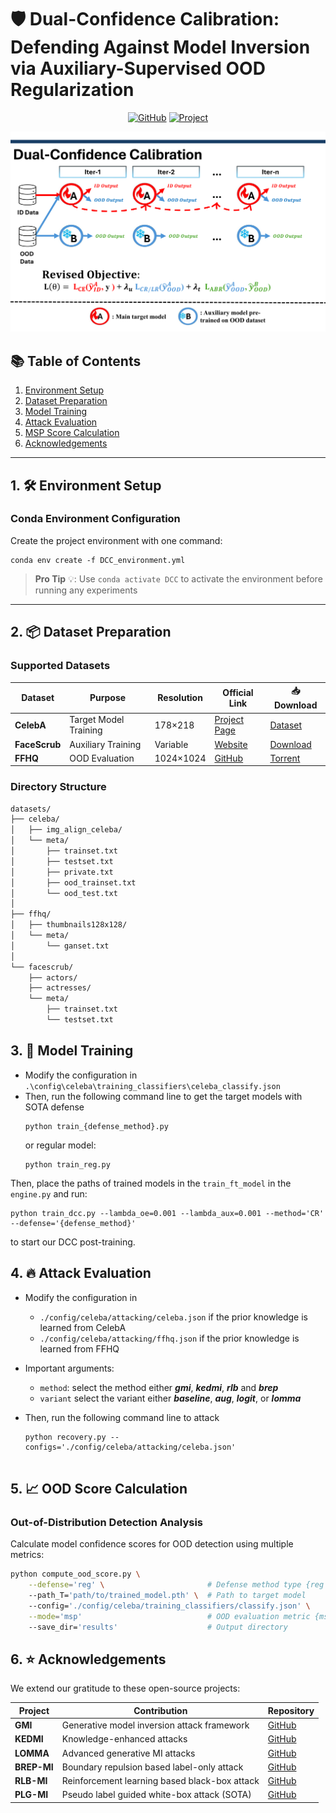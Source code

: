 # 🛡️ Dual-Confidence Calibration: Defending Against Model Inversion via Auxiliary-Supervised OOD Regularization

<p align="center">
    <a href="https://github.com/AlvinYu025/FYP-Dual-Confidence-Calibration"><img src="https://img.shields.io/badge/-GitHub-black?logo=github" alt="GitHub"></a>
    <a href=""><img src="https://img.shields.io/badge/HKBU-Final_Year_Project-blue" alt="Project"></a>
</p>

![DCC Framework](assets/DCC.png)

[//]: # (*Figure: Our Dual Confidence Calibration framework simultaneously optimizes in-distribution confidence and OOD detection*)

## 📚 Table of Contents
1. [Environment Setup](#1-environment-setup)
2. [Dataset Preparation](#2-dataset-preparation)
3. [Model Training](#3-model-training)
4. [Attack Evaluation](#4-attack-evaluation)
5. [MSP Score Calculation](#5-msp-score-calculation)
6. [Acknowledgements](#6-acknowledgements)

---

## 1. 🛠️ Environment Setup

### Conda Environment Configuration
Create the project environment with one command:
```
conda env create -f DCC_environment.yml
```



> **Pro Tip** 💡: Use `conda activate DCC` to activate the environment before running any experiments

---

## 2. 📦 Dataset Preparation

### Supported Datasets
| Dataset | Purpose | Resolution | Official Link | 📥 Download |
|---------|---------|------------|---------------|-------------|
| **CelebA** | Target Model Training | 178×218 | [Project Page](https://mmlab.ie.cuhk.edu.hk/projects/CelebA.html) | [Dataset](http://mmlab.ie.cuhk.edu.hk/projects/CelebA.html) |
| **FaceScrub** | Auxiliary Training | Variable | [Website](https://vintage.winklerbros.net/facescrub.html) | [Download](https://github.com/faceteam/facescrub) |
| **FFHQ** | OOD Evaluation | 1024×1024 | [GitHub](https://github.com/NVlabs/ffhq-dataset) | [Torrent](https://github.com/NVlabs/ffhq-dataset) |

### Directory Structure
```bash
datasets/
├── celeba/
│   ├── img_align_celeba/
│   └── meta/
│       ├── trainset.txt
│       ├── testset.txt
│       ├── private.txt
│       ├── ood_trainset.txt
│       └── ood_test.txt
│
├── ffhq/
│   ├── thumbnails128x128/
│   └── meta/
│       └── ganset.txt
│
└── facescrub/
    ├── actors/
    ├── actresses/
    └── meta/
        ├── trainset.txt
        └── testset.txt
```
## 3. 🚀 Model Training

- Modify the configuration in `.\config\celeba\training_classifiers\celeba_classify.json`
- Then, run the following command line to get the target models with SOTA defense
  ```
  python train_{defense_method}.py
  ```
  or regular model:
  ```
  python train_reg.py
  ```
  
Then, place the paths of trained models in the `train_ft_model` in the `engine.py` and run:
  ```
  python train_dcc.py --lambda_oe=0.001 --lambda_aux=0.001 --method='CR' --defense='{defense_method}'
  ```
to start our DCC post-training.

## 4. 🔥 Attack Evaluation

* Modify the configuration in
  * `./config/celeba/attacking/celeba.json` if the prior knowledge is learned from CelebA
  * `./config/celeba/attacking/ffhq.json` if the prior knowledge is learned from FFHQ

* Important arguments:
  * `method`: select the method either ***gmi***, ***kedmi***, ***rlb*** and ***brep***
  * `variant` select the variant either ***baseline***, ***aug***, ***logit***, or ***lomma***

* Then, run the following command line to attack
    ```
    python recovery.py --configs='./config/celeba/attacking/celeba.json'


## 5. 📈 OOD Score Calculation

### Out-of-Distribution Detection Analysis
Calculate model confidence scores for OOD detection using multiple metrics:

```bash
python compute_ood_score.py \
    --defense='reg' \                       # Defense method type {reg|tl|ls|bido|vib}
    --path_T='path/to/trained_model.pth' \  # Path to target model
    --config='./config/celeba/training_classifiers/classify.json' \
    --mode='msp'                            # OOD evaluation metric {msp|energy}
    --save_dir='results'                    # Output directory
```


## 6. ⭐ Acknowledgements

We extend our gratitude to these open-source projects:

| Project    | Contribution                                  | Repository |
|------------|-----------------------------------------------|------------|
| **GMI**    | Generative model inversion attack framework   | [GitHub](https://github.com/AI-secure/GMI-Attack) |
| **KEDMI**  | Knowledge-enhanced attacks                    | [GitHub](https://github.com/SCccc21/Knowledge-Enriched-DMI) |
| **LOMMA**  | Advanced generative MI attacks                | [GitHub](https://github.com/sutd-visual-computing-group/Re-thinking_MI) |
| **BREP-MI**| Boundary repulsion based label-only attack    | [GitHub](https://github.com/m-kahla/Label-Only-Model-Inversion-Attacks-via-Boundary-Repulsion) |
| **RLB-MI** | Reinforcement learning based black-box attack | [GitHub](https://github.com/HanGyojin/RLB-MI) |
| **PLG-MI** | Pseudo label guided white-box attack (SOTA)   | [GitHub](https://github.com/LetheSec/PLG-MI-Attack) |